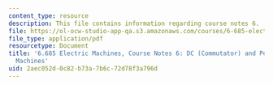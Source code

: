 ```yaml
---
content_type: resource
description: This file contains information regarding course notes 6.
file: https://ol-ocw-studio-app-qa.s3.amazonaws.com/courses/6-685-electric-machines-fall-2013/2aec052d0c82b73a7b6c72d78f3a796d_MIT6_685F13_chapter6.pdf
file_type: application/pdf
resourcetype: Document
title: '6.685 Electric Machines, Course Notes 6: DC (Commutator) and Permanent Magnet
  Machines'
uid: 2aec052d-0c82-b73a-7b6c-72d78f3a796d
---
```

